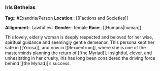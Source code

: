 ### Iris Bethelas
**Tag**:: #Exandria/Person
**Location**:: [[Factions and Societies]]

**Allignment**:: Lawful evil
**Gender**:: female
**Race**:: [[Humans|human]]

This lovely, elderly woman is deeply respected and beloved for her wise, spiritual guidance and seemingly gentle demeanor. This persona kept her safe in [[Yrrosa]], and now in [[Rexxentrum]], where she is one of the masterminds planning the return of [[the Myriad]]. Insightful, clever, and unhesitating in her cruelty, Iris has long been considered the driving force behind [[the Myriad]]’s success.